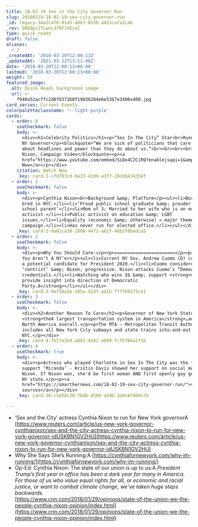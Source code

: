 ```yaml
---
title: 18.02.19 Sex in the City Governor Run
slug: 20180319-18-02-19-sex-city-governor-run
_id: legacy-34a2c476-01a5-4d63-853b-a415cafa2c4b
_rev: O8E8pz1fLwnc3fN7JVEzvC
type: quick_reads
draft: false
aliases:
  - /
_createdAt: '2018-03-20T12:00:13Z'
_updatedAt: '2021-03-22T13:11:06Z'
date: '2018-03-20T12:00:13+00:00'
lastmod: '2018-03-20T12:00:13+00:00'
weight: 50
featured_image:
  alt: Quick Reads background image
  url: >-
    f940a52acffc2d8f8371b0f19836284e6e53b7e3400x400.jpg
card_series: Current Events
colorpaletteclassname: '--light-purple'
cards:
  - order: 0
    useCheckmark: false
    body: >-
      <div><h1>Celebrity Politics</h1><p>“Sex In The City” Star<br>Running For
      NY Governor</p><blockquote>“We are sick of politicians that care more
      about headlines and power than they do about us.”<br><br><br><br>Cynthia
      Nixon, Campaign Video</blockquote><p><a
      href="https://www.youtube.com/embed/SiOo4C2CiRQ?enablejsapi=1&amp;autoplay=1&amp;rel=0">Watch
      Now</a></p></div>
    citation: Watch Now
    _key: card-1-cfd793cd-6a23-4199-a1f7-28cbb434354f
  - order: 1
    useCheckmark: false
    body: >-
      <div><p>Cynthia Nixon<br>Background &amp; Platform</p><ul><li>Born &amp;
      bred in NYC.</li><li>‘Proud public school graduate &amp; prouder public
      school parent’</li><li>Mom of 3; Married to her wife who is an education
      activist.</li><li>Public activist on education &amp; LGBT
      issues.</li><li>Equality (economic &amp; otherwise) = major theme of
      campaign.</li><li>Has never run for elected office.</li></ul></div>
    _key: card-2-da01ca39-1898-4471-a61f-46b2f0bedca5
  - order: 2
    useCheckmark: false
    body: >-
      <div><p>Why You Should Care:</p><p>=======================</p><p>Even If
      You Aren’t A NY’er</p><ul><li>Current NY Gov. Andrew Cuomo (D) considered
      a potential candidate for President 2020.</li><li>Cuomo considered a
      ‘centrist’ &amp; Nixon, progressive. Nixon attacks Cuomo’s “Democrat”
      credentials.</li><li>Watching who wins $$ &amp; support <strong>may
      provide insight into direction of Democratic
      Party.A</strong></li></ul></div>
    _key: card-3-9e759a3e-205a-42df-ad1b-f7ff69373ce1
  - order: 3
    useCheckmark: false
    body: >-
      <div><h2>Another Reason To Care</h2><p>Governor of New York State oversees
      <strong>theA largest transportation system in America</strong>…and in
      North America overall.</p><p>The MTA – Metropolitan Transit Authority –
      includes all New York City subways and state trains into-and-out of
      NYC.</p></div>
    _key: card-4-fe17a3e9-a841-4582-a699-fcfb76ba1f1b
  - order: 4
    useCheckmark: true
    body: >-
      <div><p>Actress who played Charlotte in Sex In The City was the first to
      support ‘Miranda’ - Kristin Davis showed her support on social media fo
      Nixon. If Nixon won, she'd be first woman AND first openly gay governor of
      NY state.</p><p><a
      href="https://smarthernews.com/18-02-19-sex-city-governor-run/">view
      sources</a></p></div>
    _key: card-10-c5454c30-7bdb-4509-a59b-3a9c8fd04c7b

---
```

* ‘Sex and the City’ actress Cynthia Nixon to run for New York governorA [https://www.reuters.com/article/us-new-york-governor-cynthianixon/sex-and-the-city-actress-cynthia-nixon-to-run-for-new-york-governor-idUSKBN1GV2HU](https://www.reuters.com/article/us-new-york-governor-cynthianixon/sex-and-the-city-actress-cynthia-nixon-to-run-for-new-york-governor-idUSKBN1GV2HU)
* Why She Says She’s Running:A [https://cynthiafornewyork.com/why-im-running/](https://cynthiafornewyork.com/why-im-running/)
* Op-Ed: Cynthia Nixon: The state of our union is up to us:A _President Trump’s first year in office has been a dark year for many in America. For those of us who value equal rights for all, or economic and racial justice, or want to combat climate change, we’ve taken huge steps backwards._  
[https://www.cnn.com/2018/01/29/opinions/state-of-the-union-we-the-people-cynthia-nixon-opinion/index.html](https://www.cnn.com/2018/01/29/opinions/state-of-the-union-we-the-people-cynthia-nixon-opinion/index.html)